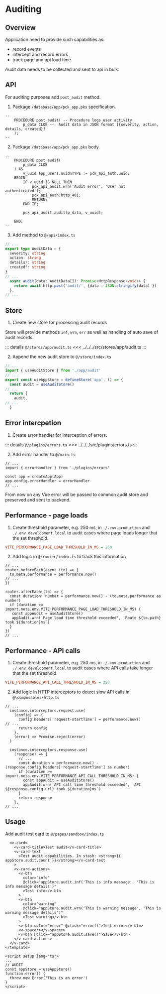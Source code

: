# Auditing

## Overview

Application need to provide such capabilities as:

- record events
- intercept and record errors
- track page and api load time

Audit data needs to be collected and sent to api in bulk.

## API

For auditing purposes add `post_audit` method.

1. Package `/database/app/pck_app.pks` specification.

```plsql
--
    PROCEDURE post_audit( -- Procedure logs user activity
        p_data CLOB --  Audit data in JSON format [{severity, action, details, created}]
    );
--
```

2. Package `/database/app/pck_app.pks` body.

```plsql
--
    PROCEDURE post_audit(
        p_data CLOB
    ) AS
        v_uuid app_users.uuid%TYPE := pck_api_auth.uuid;
    BEGIN
        IF v_uuid IS NULL THEN
            pck_api_audit.wrn('Audit error', 'User not authenticated');
            pck_api_auth.http_401;
            RETURN;
        END IF;

        pck_api_audit.audit(p_data, v_uuid);

    END;
--
```

3. Add method to `@/api/index.ts`

```ts
// ...
export type AuditData = {
  severity: string
  action: string
  details?: string
  created?: string
}
// ...
  async audit(data: AuditData[]): Promise<HttpResponse<void>> {
    return await http.post('audit/', {data : JSON.stringify(data) })
  },
// ...
```

## Store

1. Create new store for processing audit records

Store will provide methods `inf`, `wrn`, `err` as well as handling of auto save of audit records.

::: details `@/stores/app/audit.ts`
<<< ../../../src/stores/app/audit.ts
:::

2. Append the new audit store to `@/store/index.ts`

```ts
// ...
import { useAuditStore } from './app/audit'
// ...
export const useAppStore = defineStore('app', () => {
  const audit = useAuditStore()
// ...
  return {
    audit,
// ...
  }
```

## Error intercpetion

1. Create error handler for interception of errors.

::: details `@/plugins/errors.ts`
<<< ../../../src/plugins/errors.ts
:::

2. Add error handler to `@/main.ts`

```ts{2,5}
// ...
import { errorHandler } from './plugins/errors'

const app = createApp(App)
app.config.errorHandler = errorHandler
// ...
```

From now on any Vue error will be passed to common audit store and preserved and sent to backend.

## Performance - page loads

1. Create threshold parameter, e.g. 250 ms, in `./.env.production` and `./.env.development.local` to audit cases where page loads longer that the set threshold.

```ini
VITE_PERFORMANCE_PAGE_LOAD_THRESHOLD_IN_MS = 250
```

2. Add logic in `@/router/index.ts` to track this information

```ts{3,7-13}
// ...
router.beforeEach(async (to) => {
  to.meta.performance = performance.now()
// ...
})

router.afterEach((to) => {
  const duration: number = performance.now() - (to.meta.performance as number)
  if (duration >= import.meta.env.VITE_PERFORMANCE_PAGE_LOAD_THRESHOLD_IN_MS) {
   const appAudit = useAuditStore()
   appAudit.wrn('Page load time threshold exceeded', `Route ${to.path} took ${duration}ms`)
  }
})
// ...
```

## Performance - API calls

1. Create threshold parameter, e.g. 250 ms, in `./.env.production` and `./.env.development.local` to audit cases where API calls take longer that the set threshold.

```ini
VITE_PERFORMANCE_API_CALL_THRESHOLD_IN_MS = 250
```

2. Add logic in HTTP interceptors to detect slow API calls in `@\composables\http.ts`

```ts{4,13-17}
// ...
  instance.interceptors.request.use(
    (config) => {
      config.headers['request-startTime'] = performance.now()
// ...
      return config
    },
    (error) => Promise.reject(error)
  )

  instance.interceptors.response.use(
    (response) => {
      // ...
      const duration = performance.now() - (response.config.headers['request-startTime'] as number)
      if (duration >= import.meta.env.VITE_PERFORMANCE_API_CALL_THRESHOLD_IN_MS) {
        const appAudit = useAuditStore()
        appAudit.wrn('API call time threshold exceeded', `API ${response.config.url} took ${duration}ms`)
      }
      return response
    },
// ...
```

## Usage

Add audit test card to `@/pages/sandbox/index.ts`

```vue
  <v-card>
    <v-card-title>Test audit</v-card-title>
    <v-card-text
      >Test audit capabilities. In stash: <strong>{{ appStore.audit.count }}</strong></v-card-text
    >
    <v-card-actions>
      <v-btn
        color="info"
        @click="appStore.audit.inf('This is info message', 'This is info message details')"
        >Test info</v-btn
      >
      <v-btn
        color="warning"
        @click="appStore.audit.wrn('This is warning message', 'This is warning message details')"
        >Test warning</v-btn
      >
      <v-btn color="error" @click="error()">Test error</v-btn>
      <v-spacer></v-spacer>
      <v-btn @click="appStore.audit.save()">Save</v-btn>
    </v-card-actions>
  </v-card>
</template>

<script setup lang="ts">
...
// AUDIT
const appStore = useAppStore()
function error() {
  throw new Error('This is an error')
}
</script>
```
